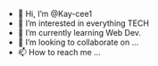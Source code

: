- 👋 Hi, I’m @Kay-cee1
- 👀 I’m interested in everything TECH
- 🌱 I’m currently learning Web Dev.
- 💞️ I’m looking to collaborate on ...
- 📫 How to reach me ...

<!---
Kay-cee1/Kay-cee1 is a ✨ special ✨ repository because its `README.md` (this file) appears on your GitHub profile.
You can click the Preview link to take a look at your changes.
--->
